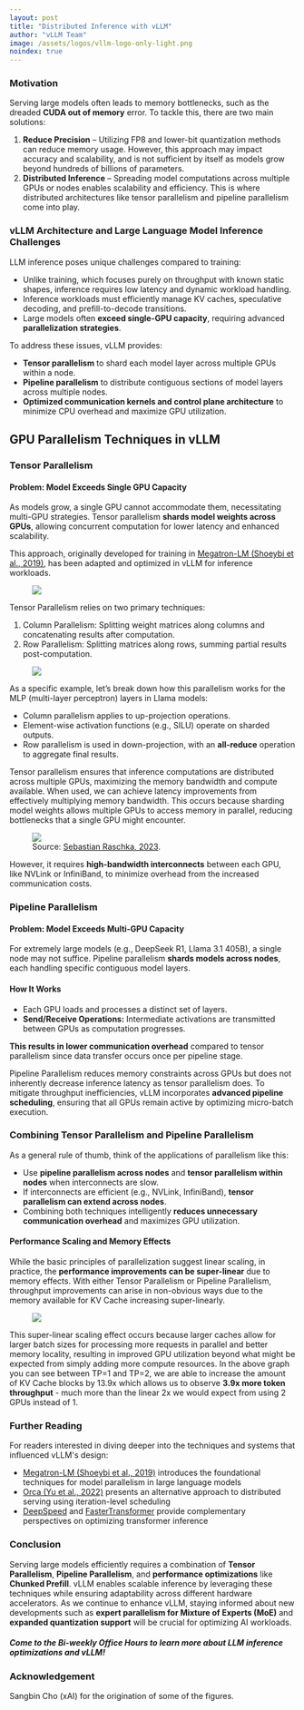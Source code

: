 ```yaml
---
layout: post
title: "Distributed Inference with vLLM"
author: "vLLM Team"
image: /assets/logos/vllm-logo-only-light.png
noindex: true
---
```


### Motivation

Serving large models often leads to memory bottlenecks, such as the dreaded **CUDA out of memory** error. To tackle this, there are two main solutions:

1. **Reduce Precision** – Utilizing FP8 and lower-bit quantization methods can reduce memory usage. However, this approach may impact accuracy and scalability, and is not sufficient by itself as models grow beyond hundreds of billions of parameters.  
2. **Distributed Inference** – Spreading model computations across multiple GPUs or nodes enables scalability and efficiency. This is where distributed architectures like tensor parallelism and pipeline parallelism come into play.

### vLLM Architecture and Large Language Model Inference Challenges

LLM inference poses unique challenges compared to training:

* Unlike training, which focuses purely on throughput with known static shapes, inference requires low latency and dynamic workload handling.  
* Inference workloads must efficiently manage KV caches, speculative decoding, and prefill-to-decode transitions.  
* Large models often **exceed single-GPU capacity**, requiring advanced **parallelization strategies**.

To address these issues, vLLM provides:

* **Tensor parallelism** to shard each model layer across multiple GPUs within a node.  
* **Pipeline parallelism** to distribute contiguous sections of model layers across multiple nodes.  
* **Optimized communication kernels and control plane architecture** to minimize CPU overhead and maximize GPU utilization.

## GPU Parallelism Techniques in vLLM

### Tensor Parallelism

#### Problem: Model Exceeds Single GPU Capacity

As models grow, a single GPU cannot accommodate them, necessitating multi-GPU strategies. Tensor parallelism **shards model weights across GPUs**, allowing concurrent computation for lower latency and enhanced scalability.

This approach, originally developed for training in [Megatron-LM (Shoeybi et al., 2019\)](https://arxiv.org/abs/1909.08053), has been adapted and optimized in vLLM for inference workloads.

<figure>
  <img src="/assets/figures/distributed-inference/tp_strategies.png" />
</figure>

Tensor Parallelism relies on two primary techniques:

1. Column Parallelism: Splitting weight matrices along columns and concatenating results after computation.  
2. Row Parallelism: Splitting matrices along rows, summing partial results post-computation.

<figure>
  <img src="/assets/figures/distributed-inference/column_row_parallel.png" />
</figure>

As a specific example, let’s break down how this parallelism works for the MLP (multi-layer perceptron) layers in Llama models:

* Column parallelism applies to up-projection operations.  
* Element-wise activation functions (e.g., SILU) operate on sharded outputs.  
* Row parallelism is used in down-projection, with an **all-reduce** operation to aggregate final results.

Tensor parallelism ensures that inference computations are distributed across multiple GPUs, maximizing the memory bandwidth and compute available. When used, we can achieve latency improvements from effectively multiplying memory bandwidth. This occurs because sharding model weights allows multiple GPUs to access memory in parallel, reducing bottlenecks that a single GPU might encounter. 

<figure>
  <img src="/assets/figures/distributed-inference/tensor_parallelism.png" />
<figcaption>
Source: <a href="https://sebastianraschka.com/blog/2023/pytorch-memory-optimization.html" target="_blank">Sebastian Raschka, 2023</a>.
</figcaption>
</figure>

However, it requires **high-bandwidth interconnects** between each GPU, like NVLink or InfiniBand, to minimize overhead from the increased communication costs.

### Pipeline Parallelism

#### Problem: Model Exceeds Multi-GPU Capacity

For extremely large models (e.g., DeepSeek R1, Llama 3.1 405B), a single node may not suffice. Pipeline parallelism **shards models across nodes**, each handling specific contiguous model layers.

#### How It Works

* Each GPU loads and processes a distinct set of layers.  
* **Send/Receive Operations:** Intermediate activations are transmitted between GPUs as computation progresses.

**This results in lower communication overhead** compared to tensor parallelism since data transfer occurs once per pipeline stage.

Pipeline Parallelism reduces memory constraints across GPUs but does not inherently decrease inference latency as tensor parallelism does. To mitigate throughput inefficiencies, vLLM incorporates **advanced pipeline scheduling**, ensuring that all GPUs remain active by optimizing micro-batch execution.

### Combining Tensor Parallelism and Pipeline Parallelism

As a general rule of thumb, think of the applications of parallelism like this:

* Use **pipeline parallelism across nodes** and **tensor parallelism within nodes** when interconnects are slow.  
* If interconnects are efficient (e.g., NVLink, InfiniBand), **tensor parallelism can extend across nodes**.  
* Combining both techniques intelligently **reduces unnecessary communication overhead** and maximizes GPU utilization.

#### Performance Scaling and Memory Effects

While the basic principles of parallelization suggest linear scaling, in practice, the **performance improvements can be super-linear** due to memory effects. With either Tensor Parallelism or Pipeline Parallelism, throughput improvements can arise in non-obvious ways due to the memory available for KV Cache increasing super-linearly.  

<figure>
  <img src="/assets/figures/distributed-inference/kv_cache_effects.png" />
</figure>

This super-linear scaling effect occurs because larger caches allow for larger batch sizes for processing more requests in parallel and better memory locality, resulting in improved GPU utilization beyond what might be expected from simply adding more compute resources. In the above graph you can see between TP=1 and TP=2, we are able to increase the amount of KV Cache blocks by 13.9x which allows us to observe **3.9x more token throughput** \- much more than the linear 2x we would expect from using 2 GPUs instead of 1\.

### Further Reading

For readers interested in diving deeper into the techniques and systems that influenced vLLM's design:

* [Megatron-LM (Shoeybi et al., 2019\)](https://arxiv.org/abs/1909.08053) introduces the foundational techniques for model parallelism in large language models  
* [Orca (Yu et al., 2022\)](https://www.usenix.org/conference/osdi22/presentation/yu) presents an alternative approach to distributed serving using iteration-level scheduling  
* [DeepSpeed](https://github.com/deepspeedai/DeepSpeed) and [FasterTransformer](https://github.com/NVIDIA/FasterTransformer) provide complementary perspectives on optimizing transformer inference

### Conclusion

Serving large models efficiently requires a combination of **Tensor Parallelism**, **Pipeline Parallelism**, and **performance optimizations** like **Chunked Prefill**. vLLM enables scalable inference by leveraging these techniques while ensuring adaptability across different hardware accelerators. As we continue to enhance vLLM, staying informed about new developments such as **expert parallelism for Mixture of Experts (MoE)** and **expanded quantization support** will be crucial for optimizing AI workloads.

##### Come to the Bi-weekly Office Hours to learn more about LLM inference optimizations and vLLM\!

### Acknowledgement

Sangbin Cho (xAI) for the origination of some of the figures.

